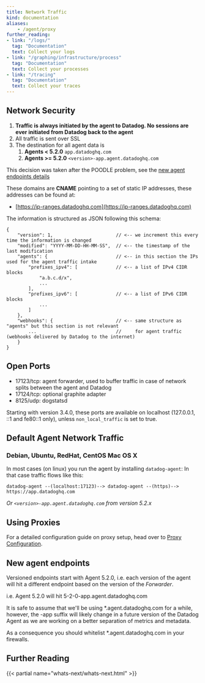 ```yaml
---
title: Network Traffic
kind: documentation
aliases:
    - /agent/proxy
further_reading:
- link: "/logs/"
  tag: "Documentation"
  text: Collect your logs
- link: "/graphing/infrastructure/process"
  tag: "Documentation"
  text: Collect your processes
- link: "/tracing"
  tag: "Documentation"
  text: Collect your traces
---
```


## Network Security

1. **Traffic is always initiated by the agent to Datadog. No sessions are ever initiated from Datadog back to the agent**
2. All traffic is sent over SSL
3. The destination for all agent data is
    1. **Agents < 5.2.0** `app.datadoghq.com`
    1. **Agents >= 5.2.0** `<version>-app.agent.datadoghq.com`

This decision was taken after the POODLE problem, see the [new agent endpoints details](#new-agent-endpoints)

These domains are **CNAME** pointing to a set of static IP addresses, these addresses can be found at:  

* [https://ip-ranges.datadoghq.com](https://ip-ranges.datadoghq.com)

The information is structured as JSON following this schema: 

```
{
    "version": 1,                       // <-- we increment this every time the information is changed
    "modified": "YYYY-MM-DD-HH-MM-SS",  // <-- the timestamp of the last modification
    "agents": {                         // <-- in this section the IPs used for the agent traffic intake
        "prefixes_ipv4": [              // <-- a list of IPv4 CIDR blocks
            "a.b.c.d/x",
            ...
        ],
        "prefixes_ipv6": [              // <-- a list of IPv6 CIDR blocks
            ...
        ]
    },
    "webhooks": {                       // <-- same structure as "agents" but this section is not relevant
        ...                             //     for agent traffic (webhooks delivered by Datadog to the internet)
    }
}
```

## Open Ports

* 17123/tcp: agent forwarder, used to buffer traffic in case of network
  splits between the agent and Datadog
* 17124/tcp: optional graphite adapter
* 8125/udp: dogstatsd

Starting with version 3.4.0, these ports are available on localhost
(127.0.0.1, ::1 and fe80::1 only), unless `non_local_traffic` is set
to true.

## Default Agent Network Traffic

### Debian, Ubuntu, RedHat, CentOS Mac OS X

In most cases (on linux) you run the agent by installing `datadog-agent`: In that case traffic flows like this:

    datadog-agent --(localhost:17123)--> datadog-agent --(https)--> https://app.datadoghq.com

_Or `<version>-app.agent.datadoghq.com` from version 5.2.x_

## Using Proxies

For a detailed configuration guide on proxy setup, head over to [Proxy Configuration](/agent/proxy).

## New agent endpoints

Versioned endpoints start with Agent 5.2.0, i.e. each version of the agent will hit a different endpoint based on the version of the *Forwarder*.  

i.e. Agent 5.2.0 will hit 5-2-0-app.agent.datadoghq.com  

It is safe to assume that we'll be using *.agent.datadoghq.com for a while, however, the -app suffix will likely change in a future version of the Datadog Agent as we are working on a better separation of metrics and metadata.

As a consequence you should whitelist *.agent.datadoghq.com in your firewalls.

## Further Reading

{{< partial name="whats-next/whats-next.html" >}}